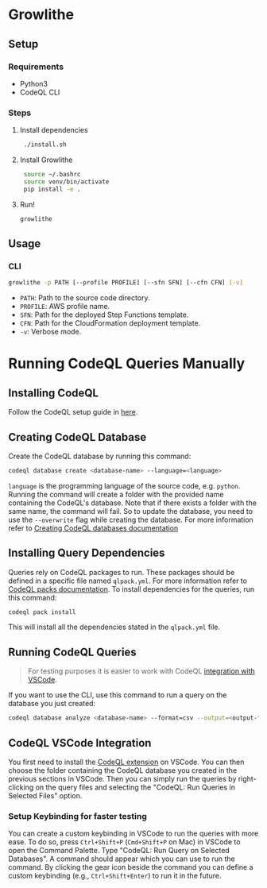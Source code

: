 # Growlithe

## Setup
### Requirements
- Python3
- CodeQL CLI

### Steps
1. Install dependencies
   ```bash
    ./install.sh
   ```
2. Install Growlithe
   ```bash
    source ~/.bashrc
    source venv/bin/activate
    pip install -e .
   ```
3. Run!
    ```bash
    growlithe
    ```
   
## Usage
### CLI
```bash
growlithe -p PATH [--profile PROFILE] [--sfn SFN] [--cfn CFN] [-v]
```
- `PATH`: Path to the source code directory.
- `PROFILE`: AWS profile name.
- `SFN`: Path for the deployed Step Functions template.
- `CFN`: Path for the CloudFormation deployment template.
- `-v`: Verbose mode.


# Running CodeQL Queries Manually
## Installing CodeQL
Follow the CodeQL setup guide in [here](https://docs.github.com/en/code-security/codeql-cli/using-the-codeql-cli/getting-started-with-the-codeql-cli).


## Creating CodeQL Database
Create the CodeQL database by running this command:
```bash
codeql database create <database-name> --language=<language>
```
`language` is the programming language of the source code, e.g. `python`. Running the command will create a folder with the provided name containing the CodeQL's database. Note that if there exists a folder with the same name, the command will fail. So to update the database, you need to use the `--overwrite` flag while creating the database. For more information refer to [Creating CodeQL databases documentation](https://docs.github.com/en/code-security/codeql-cli/using-the-codeql-cli/creating-codeql-databases)

## Installing Query Dependencies
Queries rely on CodeQL packages to run. These packages should be defined in a specific file named `qlpack.yml`. For more information refer to [CodeQL packs documentation](https://docs.github.com/en/code-security/codeql-cli/codeql-cli-reference/about-codeql-packs). To install dependencies for the queries, run this command:
```bash
codeql pack install
```
This will install all the dependencies stated in the `qlpack.yml` file.

## Running CodeQL Queries
> For testing purposes it is easier to work with CodeQL [integration with VSCode](#codeql-vscode-integration).

If you want to use the CLI, use this command to run a query on the database you just created:
```bash
codeql database analyze <database-name> --format=csv --output=<output-file-name> <query-file-path>
```

## CodeQL VSCode Integration
You first need to install the [CodeQL extension](https://marketplace.visualstudio.com/items?itemName=GitHub.vscode-codeql) on VSCode. You can then choose the folder containing the CodeQL database you created in the previous sections in VSCode. Then you can simply run the queries by right-clicking on the query files and selecting the "CodeQL: Run Queries in Selected Files" option.

### Setup Keybinding for faster testing
You can create a custom keybinding in VSCode to run the queries with more ease. To do so, press `Ctrl+Shift+P` (`Cmd+Shift+P` on Mac) in VSCode to open the Command Palette. Type "CodeQL: Run Query on Selected Databases". A command should appear which you can use to run the command. By clicking the gear icon beside the command you can define a custom keybinding (e.g., `Ctrl+Shift+Enter`) to run it in the future.
